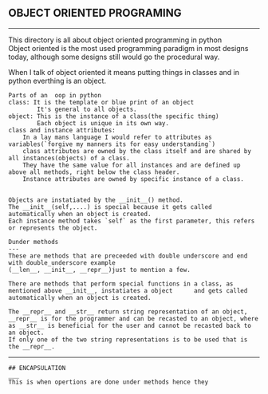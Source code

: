 ## OBJECT ORIENTED PROGRAMING
---
This directory is all about object oriented programming in python<br/>
Object oriented is the most used programming paradigm in  most designs today, although some designs still would go the procedural way.

When I talk of object oriented it means putting things in classes and in python everthing is an object.

	Parts of an  oop in python
	class: It is the template or blue print of an object
			It's general to all objects.
	object: This is the instance of a class(the specific thing)
			Each object is unique in its own way.
	class and instance attributes:
		In a lay mans language I would refer to attributes as variables(`forgive my manners its for easy understanding`)
		class attributes are owned by the class itself and are shared by all instances(objects) of a class.
		They have the same value for all instances and are defined up above all methods, right below the class header.
		Instance attributes are owned by specific instance of a class.


	Objects are instatiated by the __init__() method.
	The __init__(self,....) is special because it gets called automatically when an object is created.
	Each instance method takes `self` as the first parameter, this refers or represents the object.

	Dunder methods
	---
	These are methods that are preceeded with double underscore and end with double_underscore example
	(__len__, __init__, __repr__)just to mention a few.

	There are methods that perform special functions in a class, as mentioned above __init__, instatiates a object		and gets called automatically when an object is created.

	The __repr__ and __str__ return string representation of an object, __repr__ is for the programmer and can be recasted to an object, where as __str__ is beneficial for the user and cannot be recasted back to an object.
	If only one of the two string representations is to be used that is the __repr__.
---
	## ENCAPSULATION
	___
	This is when opertions are done under methods hence they 
